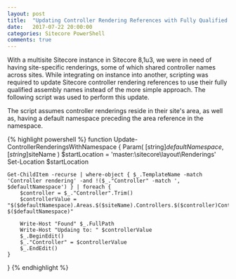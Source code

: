 ```yaml
---
layout: post
title:  "Updating Controller Rendering References with Fully Qualified Assembly Names using Sitecore Powershell Extensions"
date:   2017-07-22 20:00:00
categories: Sitecore PowerShell
comments: true
---
```


With a multisite Sitecore instance in Sitecore 8,1u3, we were in need of having site-specific renderings, some of which shared controller names across sites. While integrating on instance into another, scripting was required to update Sitecore controller rendering references to use their fully qualified assembly names instead of the more simple approach. The following script was used to perform this update.

The script assumes controller renderings reside in their site's area, as well as, having a default namespace preceding the area reference in the namespace.

{% highlight powershell %}
function Update-ControllerRenderingsWithNamespace {
     Param(
        [string]$defaultNamespace,
        [string]$siteName
        )
    $startLocation = 'master:\sitecore\layout\Renderings'
    Set-Location $startLocation
        
    Get-ChildItem -recurse | where-object { $_.TemplateName -match 'Controller rendering' -and !($_."Controller" -match ', $defaultNamespace') } | foreach {
        $controller = $_."Controller".Trim()
        $controllerValue = "$($defaultNamespace).Areas.$($siteName).Controllers.$($controller)Controller, $($defaultNamespace)"
        
        Write-Host "Found" $_.FullPath
        Write-Host "Updaing to: " $controllerValue
        $_.BeginEdit()
        $_."Controller" = $controllerValue
        $_.EndEdit()
    }
}
{% endhighlight %}